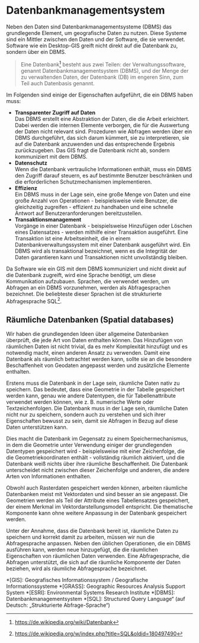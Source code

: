 # Datenbankmanagementsystem 

Neben den Daten sind Datenbankmanagementsysteme (DBMS) das grundlegende Element, 
um geografische Daten zu nutzen. 
Diese Systeme sind ein Mittler zwischen den Daten und der Software, 
die sie verwendet. 
Software wie ein Desktop-GIS greift nicht direkt auf die Datenbank zu, 
sondern über ein DBMS.

> Eine Datenbank[^1] besteht aus zwei Teilen: der Verwaltungssoftware, 
genannt Datenbankmanagementsystem (DBMS), und der Menge der zu verwaltenden Daten, 
der Datenbank (DB) im engeren Sinn, zum Teil auch Datenbasis genannt. 

Im Folgenden sind einige der Eigenschaften aufgeführt, die ein DBMS haben muss:

- **Transparenter Zugriff auf Daten**  
Das DBMS erstellt eine Abstraktion der Daten, die die Arbeit erleichtert. 
Dabei werden die internen Elemente verborgen, 
die für die Auswertung der Daten nicht relevant sind.
Prozeduren wie Abfragen werden über ein DBMS durchgeführt, 
das sich darum kümmert, sie zu interpretieren, 
sie auf die Datenbank anzuwenden und das entsprechende Ergebnis zurückzugeben. 
Das GIS fragt die Datenbank nicht ab, sondern kommuniziert mit dem DBMS.
- **Datenschutz**  
Wenn die Datenbank vertrauliche Informationen enthält, 
muss ein DBMS den Zugriff darauf steuern, 
es auf bestimmte Benutzer beschränken und 
die erforderlichen Schutzmechanismen implementieren.
- **Effizienz**  
Ein DBMS muss in der Lage sein, 
eine große Menge von Daten und eine große Anzahl von Operationen -
beispielsweise viele Benutzer, die gleichzeitig zugreifen - 
effizient zu handhaben und 
eine schnelle Antwort auf Benutzeranforderungen bereitzustellen.
- **Transaktionsmanagement**  
Vorgänge in einer Datenbank - 
beispielsweise Hinzufügen oder Löschen eines Datensatzes - 
werden mithilfe einer Transaktion ausgeführt. 
Eine Transaktion ist eine Arbeitseinheit, 
die in einem Datenbankverwaltungssystem mit einer Datenbank ausgeführt wird. 
Ein DBMS wird als transaktional bezeichnet, 
wenn es die Integrität der Daten garantieren kann und 
Transaktionen nicht unvollständig bleiben.

Da Software wie ein GIS mit dem DBMS kommuniziert und nicht direkt 
auf die Datenbank zugreift, wird eine Sprache benötigt, 
um diese Kommunikation aufzubauen. 
Sprachen, die verwendet werden, um Abfragen an ein DBMS vorzunehmen, 
werden als Abfragesprachen bezeichnet. 
Die beliebteste dieser Sprachen ist die strukturierte Abfragesprache SQL[^2].

## Räumliche Datenbanken (Spatial databases)

Wir haben die grundlegenden Ideen über allgemeine Datenbanken überprüft, 
die jede Art von Daten enthalten können. 
Das Hinzufügen von räumlichen Daten ist nicht trivial, 
da es mehr Komplexität hinzufügt und es notwendig macht, 
einen anderen Ansatz zu verwenden. 
Damit eine Datenbank als räumlich betrachtet werden kann, 
sollte sie an die besondere Beschaffenheit von Geodaten angepasst werden und 
zusätzliche Elemente enthalten.

Erstens muss die Datenbank in der Lage sein, räumliche Daten nativ zu speichern. 
Das bedeutet, dass eine Geometrie in der Tabelle gespeichert werden kann, 
genau wie andere Datentypen, die für Tabellenattribute verwendet werden können, 
wie z. B. numerische Werte oder Textzeichenfolgen. 
Die Datenbank muss in der Lage sein, räumliche Daten nicht nur zu speichern, 
sondern auch zu verstehen und sich ihrer Eigenschaften bewusst zu sein, 
damit sie Abfragen in Bezug auf diese Daten unterstützen kann.

Dies macht die Datenbank im Gegensatz zu einem Speichermechanismus, 
in dem die Geometrie unter Verwendung einiger der grundlegenden Datentypen 
gespeichert wird - 
beispielsweise mit einer Zeichenfolge, die die Geometriekoordinaten enthält - 
vollständig räumlich aktiviert, und 
die Datenbank weiß nichts über ihre räumliche Beschaffenheit.
Die Datenbank unterscheidet nicht zwischen dieser Zeichenfolge und anderen, 
die andere Arten von Informationen enthalten.

Obwohl auch Rasterdaten gespeichert werden können, 
arbeiten räumliche Datenbanken meist mit Vektordaten und sind besser an sie angepasst. 
Die Geometrien werden als Teil der Attribute eines Tabellensatzes gespeichert, 
der einem Merkmal im Vektordarstellungsmodell entspricht. 
Die thematische Komponente kann ohne weitere Anpassung in der Datenbank gespeichert werden.

Unter der Annahme, dass die Datenbank bereit ist, 
räumliche Daten zu speichern und korrekt damit zu arbeiten, 
müssen wir nun die Abfragesprache anpassen. 
Neben den üblichen Operationen, die ein DBMS ausführen kann, 
werden neue hinzugefügt, 
die die räumlichen Eigenschaften von räumlichen Daten verwenden. 
Eine Abfragesprache, die Abfragen unterstützt, 
die sich auf die räumliche Komponente der Daten beziehen, 
wird als räumliche Abfragesprache bezeichnet.

[^1]: https://de.wikipedia.org/wiki/Datenbank
[^2]: https://de.wikipedia.org/w/index.php?title=SQL&oldid=180497490

*[GIS]: Geografisches Informationssystem / Geografische Informationssysteme
*[GRASS]: Geographic Resources Analysis Support System
*[ESRI]: Environmental Systems Research Institute
*[DBMS]: Datenbankmanagementsystem
*[SQL]: Structured Query Language“ (auf Deutsch: „Strukturierte Abfrage-Sprache“)